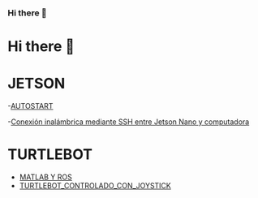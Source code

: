 ### Hi there 👋

<!--
**itzchav/itzchav** is a ✨ _special_ ✨ repository because its `README.md` (this file) appears on your GitHub profile.

Here are some ideas to get you started:

🔭 I’m currently working  ...
🌱 I’m currently learning ...
- 👯 I’m looking to collaborate on ...
- 🤔 I’m looking for help with ...
 💬 Ask me about ...
- 📫 How to reach me: ...
- 😄 Pronouns: ...
- ⚡ Fun fact: ...
-->



# Hi there 👋



# JETSON 

-[AUTOSTART](https://github.com/itzchav/AUTOSTART)

-[Conexión inalámbrica mediante SSH entre Jetson Nano y computadora](https://github.com/itzchav/SSH)



# TURTLEBOT 
- [MATLAB Y ROS](https://github.com/itzchav/MATLAB_Y_ROS)
- [TURTLEBOT_CONTROLADO_CON_JOYSTICK](https://github.com/itzchav/TURTLEBOT_CONTROLADO_CON_JOYSTICK)

